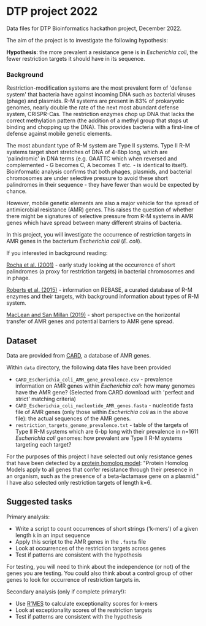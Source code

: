 # DTP project 2022

Data files for DTP Bioinformatics hackathon project, December 2022.  

The aim of the project is to investigate the following hypothesis:

**Hypothesis**: the more prevalent a resistance gene is in *Escherichia coli*, the fewer restriction targets it should have in its sequence. 

### Background

Restriction-modification systems are the most prevalent form of 'defense system' that bacteria have against incoming DNA such as bacterial viruses (phage) and plasmids. R-M systems are present in 83% of prokaryotic genomes, nearly double the rate of the next most abundant defense system, CRISPR-Cas. The restriction enzymes chop up DNA that lacks the correct methylation pattern (the addition of a methyl group that stops ut binding and chopping up the DNA). This provides bacteria with a first-line of defense against mobile genetic elements.  

The most abundant type of R-M system are Type II systems. Type II R-M systems target short stretches of DNA of 4-8bp long, which are 'palindromic' in DNA terms (e.g. GAATTC which when reversed and complemented - G becomes C, A becomes T etc. - is identical to itself). Bioinformatic analysis confirms that both phages, plasmids, and bacterial chromosomes are under selective pressure to avoid these short palindromes in their sequence - they have fewer than would be expected by chance.

However, mobile genetic elements are also a major vehicle for the spread of antimicrobial resistance (AMR) genes. This raises the question of whether there might be signatures of selective pressure from R-M systems in AMR genes which have spread between many different strains of bacteria.  

In this project, you will investigate the occurrence of restriction targets in AMR genes in the bacterium *Escherichia coli* (*E. coli*).

If you interested in background reading:

[Rocha et al. (2001)](https://doi.org/10.1101/gr.153101) - early study looking at the occurrence of short palindromes (a proxy for restriction targets) in bacterial chromosomes and in phage. 

[Roberts et al. (2015)](https://doi.org/10.1093/nar/gku1046) - information on REBASE, a curated database of R-M enzymes and their targets, with background information about types of R-M system.

[MacLean and San Millan (2019)](https://doi.org/10.1126/science.aax3879) - short perspective on the horizontal transfer of AMR genes and potential barriers to AMR gene spread.
 

## Dataset 

Data are provided from [CARD](https://card.mcmaster.ca/), a database of AMR genes. 

Within `data` directory, the following data files have been provided

* `CARD_Escherichia_coli_AMR_gene_prevalence.csv` - prevalence information on AMR genes within *Escherichia coli*: how many genomes have the AMR gene? (Selected from CARD download with 'perfect and strict' matching criteria)
* `CARD_Escherichia_coli_nucleotide_AMR_genes.fasta` - nucleotide fasta file of AMR genes (only those within *Escherichia coli* as in the above file): the actual sequences of the AMR genes. 
* `restriction_targets_genome_prevalence.txt` - table of the targets of Type II R-M systems which are 6-bp long with their prevalence in n=1611 *Escherichia coli* genomes: how prevalent are Type II R-M systems targeting each target?

For the purposes of this project I have selected out only resistance genes that have been detected by a [protein homolog model](https://card.mcmaster.ca/ontology/40292): "Protein Homolog Models apply to all genes that confer resistance through their presence in an organism, such as the presence of a beta-lactamase gene on a plasmid." I have also selected only restriction targets of length k=6. 

## Suggested tasks

Primary analysis:

* Write a script to count occurrences of short strings ('k-mers') of a given length `k` in an input sequence
* Apply this script to the AMR genes in the `.fasta` file
* Look at occurrences of the restriction targets across genes
* Test if patterns are consistent with the hypothesis

For testing, you will need to think about the independence (or not) of the genes you are testing. You could also think about a control group of other genes to look for occurrence of restriction targets in. 

Secondary analysis (only if complete primary!):

* Use [R'MES](https://forgemia.inra.fr/sophie.schbath/rmes/-/blob/master/doc/rmes3.1.0cmake.userguide.pdf) to calculate exceptionality scores for k-mers
* Look at exceptionality scores of the restriction targets
* Test if patterns are consistent with the hypothesis

